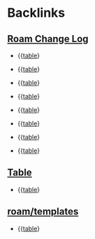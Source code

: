 
# Backlinks
## [Roam Change Log](<Roam Change Log.md>)
- {{[table](<table.md>)}

- {{[table](<table.md>)}

- {{[table](<table.md>)}

- {{[table](<table.md>)}

- {{[table](<table.md>)}

- {{[table](<table.md>)}

- {{[table](<table.md>)}

- {{[table](<table.md>)}

## [Table](<Table.md>)
- {{[table](<table.md>)}

## [roam/templates](<roam/templates.md>)
- {{[table](<table.md>)}

